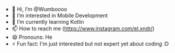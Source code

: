 - 👋 Hi, I’m @Wumboooo
- 👀 I’m interested in Mobile Development
- 🌱 I’m currently learning Kotlin
- 📫 How to reach me (https://www.instagram.com/el.xndr/)
- 😄 Pronouns: He
- ⚡ Fun fact: I'm just interested but not expert yet about coding :D

<!---
Wumboooo/Wumboooo is a ✨ special ✨ repository because its `README.md` (this file) appears on your GitHub profile.
You can click the Preview link to take a look at your changes.
--->
